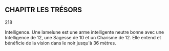 ## CHAPITR LES TRÉSORS

218

Intelligence. Une lamelune est une arme intelligente
neutre bonne avec une Intelligence de 12, une Sagesse de
10 et un Charisme de 12. Elle entend et bénéficie de la vision
dans le noir jusqu'à 36 mètres.

